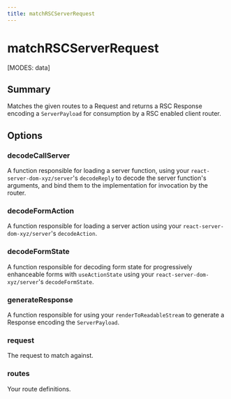 ```yaml
---
title: matchRSCServerRequest
---
```


# matchRSCServerRequest

[MODES: data]

## Summary

Matches the given routes to a Request and returns a RSC Response encoding a `ServerPayload` for consumption by a RSC enabled client router.

## Options

### decodeCallServer

A function responsible for loading a server function, using your `react-server-dom-xyz/server`'s `decodeReply` to decode the server function's arguments, and bind them to the implementation for invocation by the router.

### decodeFormAction

A function responsible for loading a server action using your `react-server-dom-xyz/server`'s `decodeAction`.

### decodeFormState

A function responsible for decoding form state for progressively enhanceable forms with `useActionState` using your `react-server-dom-xyz/server`'s `decodeFormState`.

### generateResponse

A function responsible for using your `renderToReadableStream` to generate a Response encoding the `ServerPayload`.

### request

The request to match against.

### routes

Your route definitions.
